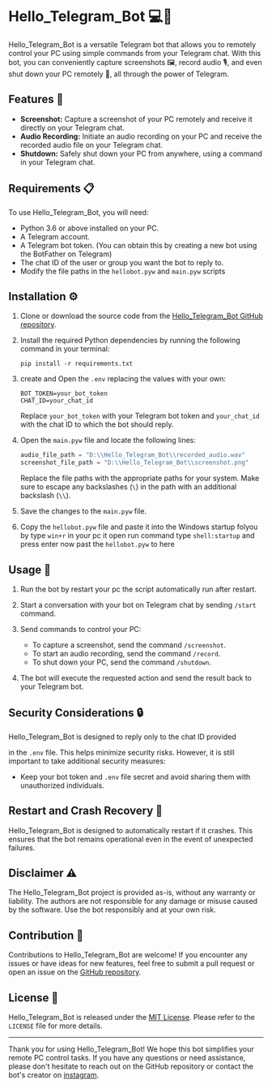 # Hello_Telegram_Bot 💻📱

Hello_Telegram_Bot is a versatile Telegram bot that allows you to remotely control your PC using simple commands from your Telegram chat. With this bot, you can conveniently capture screenshots 🖼️, record audio 🎙️, and even shut down your PC remotely 🚀, all through the power of Telegram.

## Features 🚀

- **Screenshot:** Capture a screenshot of your PC remotely and receive it directly on your Telegram chat.
- **Audio Recording:** Initiate an audio recording on your PC and receive the recorded audio file on your Telegram chat.
- **Shutdown:** Safely shut down your PC from anywhere, using a command in your Telegram chat.

## Requirements 📋

To use Hello_Telegram_Bot, you will need:

- Python 3.6 or above installed on your PC.
- A Telegram account.
- A Telegram bot token. (You can obtain this by creating a new bot using the BotFather on Telegram)
- The chat ID of the user or group you want the bot to reply to.
- Modify the file paths in the `hellobot.pyw` and `main.pyw` scripts

## Installation ⚙️

1. Clone or download the source code from the [Hello_Telegram_Bot GitHub repository](https://github.com/imraj569/Hello_Telegram_Bot).

2. Install the required Python dependencies by running the following command in your terminal:

   ```shell
   pip install -r requirements.txt
   ```

3. create and Open the `.env` replacing the values with your own:

   ```plaintext
   BOT_TOKEN=your_bot_token
   CHAT_ID=your_chat_id
   ```

   Replace `your_bot_token` with your Telegram bot token and `your_chat_id` with the chat ID to which the bot should reply.

4. Open the `main.pyw` file and locate the following lines:

   ```python
   audio_file_path = "D:\\Hello_Telegram_Bot\\recorded_audio.wav"
   screenshot_file_path = "D:\\Hello_Telegram_Bot\\screenshot.png"
   ```

   Replace the file paths with the appropriate paths for your system. Make sure to escape any backslashes (`\`) in the path with an additional backslash (`\\`).

5. Save the changes to the `main.pyw` file.

6. Copy the `hellobot.pyw` file and paste it into the Windows startup folyou by type `win+r` in your pc it open run command type `shell:startup` and press enter now past the `hellobot.pyw` to here

## Usage 🚀

1. Run the bot by restart your pc the script automatically run after restart.

2. Start a conversation with your bot on Telegram chat by sending `/start` command.

3. Send commands to control your PC:

   - To capture a screenshot, send the command `/screenshot`.
   - To start an audio recording, send the command `/record`.
   - To shut down your PC, send the command `/shutdown`.

4. The bot will execute the requested action and send the result back to your Telegram bot.

## Security Considerations 🔒

Hello_Telegram_Bot is designed to reply only to the chat ID provided

 in the `.env` file. This helps minimize security risks. However, it is still important to take additional security measures:

- Keep your bot token and `.env` file secret and avoid sharing them with unauthorized individuals.

## Restart and Crash Recovery 🔄

Hello_Telegram_Bot is designed to automatically restart if it crashes. This ensures that the bot remains operational even in the event of unexpected failures.

## Disclaimer ⚠️

The Hello_Telegram_Bot project is provided as-is, without any warranty or liability. The authors are not responsible for any damage or misuse caused by the software. Use the bot responsibly and at your own risk.

## Contribution 🤝

Contributions to Hello_Telegram_Bot are welcome! If you encounter any issues or have ideas for new features, feel free to submit a pull request or open an issue on the [GitHub repository](https://github.com/imraj569/Hello_Telegram_Bot).

## License 📄

Hello_Telegram_Bot is released under the [MIT License](https://opensource.org/licenses/MIT). Please refer to the `LICENSE` file for more details.

---

Thank you for using Hello_Telegram_Bot! We hope this bot simplifies your remote PC control tasks. If you have any questions or need assistance, please don't hesitate to reach out on the GitHub repository or contact the bot's creator on [instagram](https://instagram.com/im.raj.569?igshid=ZGUzMzM3NWJiOQ==).
